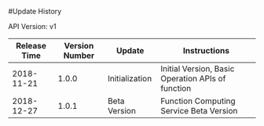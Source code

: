 #Update History

API Version: v1

| Release Time   | Version Number | Update     | Instructions                                                         |
| ---------- | ------ | -------- | ------------------------------------------------------------ |
| 2018-11-21 | 1.0.0  | Initialization   | Initial Version, Basic Operation APIs of function                                     |
| 2018-12-27 | 1.0.1  | Beta Version   | Function Computing Service Beta Version                                     |
